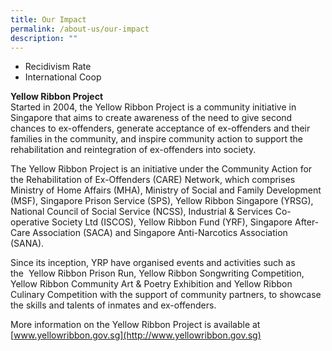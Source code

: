 ```yaml
---
title: Our Impact
permalink: /about-us/our-impact
description: ""
---
```

* Recidivism Rate
* International Coop

**Yellow Ribbon Project** <br>
Started in 2004, the Yellow Ribbon Project is a community initiative in Singapore that aims to create awareness of the need to give second chances to ex-offenders, generate acceptance of ex-offenders and their families in the community, and inspire community action to support the rehabilitation and reintegration of ex-offenders into society. 

The Yellow Ribbon Project is an initiative under the Community Action for the Rehabilitation of Ex-Offenders (CARE) Network, which comprises Ministry of Home Affairs (MHA), Ministry of Social and Family Development (MSF), Singapore Prison Service (SPS), Yellow Ribbon Singapore (YRSG), National Council of Social Service (NCSS), Industrial & Services Co-operative Society Ltd (ISCOS), Yellow Ribbon Fund (YRF), Singapore After-Care Association (SACA) and Singapore Anti-Narcotics Association (SANA). 

Since its inception, YRP have organised events and activities such as the  Yellow Ribbon Prison Run, Yellow Ribbon Songwriting Competition, Yellow Ribbon Community Art & Poetry Exhibition and Yellow Ribbon Culinary Competition with the support of community partners, to showcase the skills and talents of inmates and ex-offenders. 
  
More information on the Yellow Ribbon Project is available at [www.yellowribbon.gov.sg](http://www.yellowribbon.gov.sg)